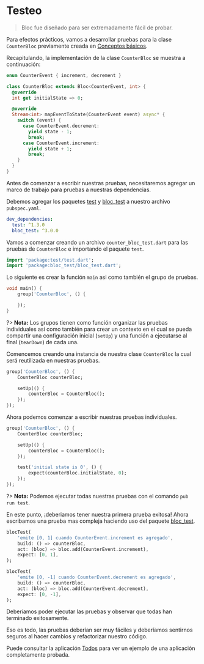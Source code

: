 # Testeo

> Bloc fue diseñado para ser extremadamente fácil de probar.

Para efectos prácticos, vamos a desarrollar pruebas para la clase `CounterBloc` previamente creada en [Conceptos básicos](coreconcepts.md).

Recapitulando, la implementación de la clase `CounterBloc` se muestra a continuación:

```dart
enum CounterEvent { increment, decrement }

class CounterBloc extends Bloc<CounterEvent, int> {
  @override
  int get initialState => 0;

  @override
  Stream<int> mapEventToState(CounterEvent event) async* {
    switch (event) {
      case CounterEvent.decrement:
        yield state - 1;
        break;
      case CounterEvent.increment:
        yield state + 1;
        break;
    }
  }
}
```

Antes de comenzar a escribir nuestras pruebas, necesitaremos agregar un marco de trabajo para pruebas a nuestras dependencias.

Debemos agregar los paquetes [test](https://pub.dev/packages/test) y [bloc_test](https://pub.dev/packages/bloc_test) a nuestro archivo `pubspec.yaml`.

```yaml
dev_dependencies:
  test: ^1.3.0
  bloc_test: ^3.0.0
```

Vamos a comenzar creando un archivo `counter_bloc_test.dart` para las pruebas de `CounterBloc` e importando el paquete `test`.

```dart
import 'package:test/test.dart';
import 'package:bloc_test/bloc_test.dart';
```

Lo siguiente es crear la función `main` asi como también el grupo de pruebas.

```dart
void main() {
    group('CounterBloc', () {

    });
}
```

?> **Nota:** Los grupos tienen como función organizar las pruebas individuales asi como también para crear un contexto en el cual se pueda compartir una configuración inicial (`setUp`) y una función a ejecutarse al final (`tearDown`) de cada una.

Comencemos creando una instancia de nuestra clase `CounterBloc` la cual será reutilizada en nuestras pruebas.

```dart
group('CounterBloc', () {
    CounterBloc counterBloc;

    setUp(() {
        counterBloc = CounterBloc();
    });
});
```

Ahora podemos comenzar a escribir nuestras pruebas individuales.

```dart
group('CounterBloc', () {
    CounterBloc counterBloc;

    setUp(() {
        counterBloc = CounterBloc();
    });

    test('initial state is 0', () {
        expect(counterBloc.initialState, 0);
    });
});
```

?> **Nota:** Podemos ejecutar todas nuestras pruebas con el comando `pub run test`.

En este punto, ¡deberiamos tener nuestra primera prueba exitosa! Ahora escribamos una prueba mas compleja haciendo uso del paquete [bloc_test](https://pub.dev/packages/bloc_test).


```dart
blocTest(
    'emite [0, 1] cuando CounterEvent.increment es agregado',
    build: () => counterBloc,
    act: (bloc) => bloc.add(CounterEvent.increment),
    expect: [0, 1],
);

blocTest(
    'emite [0, -1] cuando CounterEvent.decrement es agregado',
    build: () => counterBloc,
    act: (bloc) => bloc.add(CounterEvent.decrement),
    expect: [0, -1],
);
```

Deberíamos poder ejecutar las pruebas y observar que todas han terminado exitosamente.

Eso es todo, las pruebas deberían ser muy fáciles y deberíamos sentirnos seguros al hacer cambios y refactorizar nuestro código.

Puede consultar la aplicación [Todos](https://github.com/brianegan/flutter_architecture_samples/tree/master/bloc_library) para ver un ejemplo de una aplicación completamente probada.